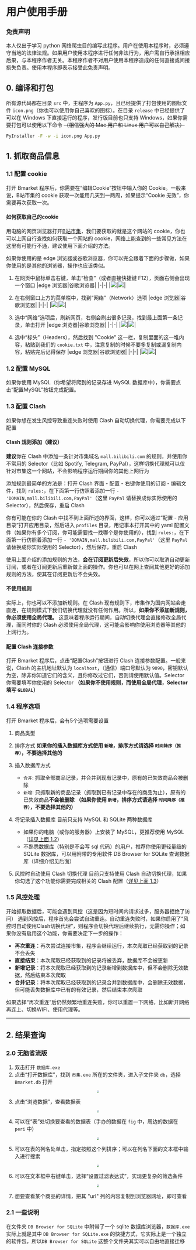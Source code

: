 # 用户使用手册

### 免责声明
本人仅出于学习 python 网络爬虫目的编写此程序。用户在使用本程序时，必须遵守当地的法律法规。如果用户使用本程序进行任何非法行为，用户需自行承担相应后果，与本程序作者无关。本程序作者不对用户使用本程序造成的任何直接或间接损失负责。使用本程序即表示接受此免责声明。

## 0. 编译和打包
所有源代码都在目录 `src` 中，主程序为 `App.py`，且已经提供了打包使用的图标文件 `icon.png`（你也可以使用你自己喜欢的图标）。在目录 `release` 中已经提供了可以在 Windows 下直接运行的程序，发行版目前也只支持 Windows，如果你需要打包可以使用以下命令 ~~（相信强大的 Mac 用户和 Linux 用户可以自己解决）~~
```sh
PyInstaller -F -w -i icon.png App.py
```

## 1. 抓取商品信息

### 1.1 配置 cookie
打开 Bmarket 程序后，你需要在“编辑Cookie”按钮中输入你的 Cookie。一般来说，B站市集的 cookie 获取一次能用几天到一两周，如果提示“Cookie 无效”，你需要再次获取一次。

#### 如何获取自己的cookie
用电脑的网页浏览器打开[B站市集](https://mall.bilibili.com/neul-next/index.html?page=magic-market_index)，我们要获取的就是这个网站的 cookie，你也可以上网自行查找如何获取一个网站的 cookie，网络上能查到的一些常见方法在这里有可能行不通，建议使用下面介绍的方法。

如果你使用的是 edge 浏览器或谷歌浏览器，你可以完全跟着下面的步骤做，如果你使用的是其他的浏览器，操作也应该类似。
1. 在网页中鼠标单击右键，单击“检查”（或者直接快捷键 F12），页面右侧会出现一个窗口
    |edge 浏览器|谷歌浏览器|
    |-|-|
    |![](img/edge_1.jpg)|![](img/chrome_1.jpg)|

2. 在右侧窗口上方的菜单栏中，找到“网络”（Network）选项
    |edge 浏览器|谷歌浏览器|
    |-|-|
    |![](img/edge_2.jpg)|![](img/chrome_2.jpg)|

3. 选中“网络”选项后，刷新网页，右侧会刷出很多记录，找到最上面第一条记录，单击打开
    |edge 浏览器|谷歌浏览器|
    |-|-|
    |![](img/edge_3.jpg)|![](img/chrome_3.jpg)|

4. 选中“标头”（Headers），然后找到 "Cookie" 这一栏，复制里面的这一堆内容，粘贴到我们的 `cookie.txt` 中，注意复制的时候不要多复制或漏复制内容，粘贴完后记得保存
    |edge 浏览器|谷歌浏览器|
    |-|-|
    |![](img/edge_4.jpg)|![](img/chrome_4.jpg)|

### 1.2 配置 MySQL
如果你使用 MySQL（你希望将爬到的记录存进 MySQL 数据库中），你需要点击“配置MySQL”按钮完成配置。

### 1.3 配置 Clash
如果你想在发生风控导致重连失败时使用 Clash 自动切换代理，你需要完成以下配置
#### Clash 规则添加（建议）
**建议**你在 Clash 中添加一条针对市集域名 `mall.bilibili.com` 的规则，并使用你不常用的 Selector（比如 Spotify, Telegram, PayPal），这样切换代理就可以仅针对市集这一个网站，不会影响程序运行期间你的其他上网行为

添加规则最简单的方法是：打开 Clash 界面 - 配置 - 右键你使用的订阅 - 编辑文件，找到 `rules:`，在下面第一行仿照着添加一行 `- 'DOMAIN,mall.bilibili.com,PayPal'`（这里 `PayPal` 请替换成你实际使用的 Selector），然后保存，重启 Clash

你有可能在你的 Clash 中找不到上面所述的界面，这样，你可以通过“配置 - 应用目录”打开应用目录，然后进入 `profiles` 目录，用记事本打开其中的 yaml 配置文件（如果你有多个订阅，你可能需要找一找哪个是你使用的），找到 `rules:`，在下面第一行仿照着添加一行 `- 'DOMAIN,mall.bilibili.com,PayPal'`（这里 `PayPal` 请替换成你实际使用的 Selector），然后保存，重启 Clash

使用上面介绍的添加规则的方法，**会在订阅更新后失效**，所以你可以取消自动更新订阅，或者在订阅更新后重新做上面的操作。你也可以在网上查阅其他更好的添加规则的方法，使其在订阅更新后不会失效。

#### 不使用规则
实际上，你也可以不添加新规则。在 Clash 现有规则下，市集作为国内网站会走直连，在规则模式下我们切换代理就没有任何作用。所以，**如果你不添加新规则，你必须使用全局代理。**
这意味着程序运行期间，自动切换代理会直接修改全局代理，而同时你的 Clash 必须使用全局代理，这可能会影响你使用浏览器等其他的上网行为。

#### 配置 Clash 连接参数
打开 Bmarket 程序后，点击“配置Clash”按钮进行 Clash 连接参数配置。一般来说，Clash 的主机地址默认为 `localhost`，（通信）端口号默认为 `9090`，密钥默认为空，除非你知道它们的含义，且你修改过它们，否则请使用默认值。Selector 你需要填写你使用的 Selector **（如果你不使用规则，而使用全局代理，Selector 填写 `GLOBAL`）**

### 1.4 程序选项
打开 Bmarket 程序后，会有5个选项需要设置
1. 商品类型
2. 排序方式
    **如果你的插入数据库方式使用 `新增`，排序方式请选择 `时间降序（推荐）`，不要选择其他的**
3. 插入数据库方式
    + `合并`: 抓取全部商品记录，并合并到现有记录中，原有的已失效商品会被删除
    + `新增`: 只抓取新的商品记录（抓取到已有记录中存在的商品为止），原有的已失效商品**不会被删除** **（如果你使用 `新增`，排序方式请选择 `时间降序（推荐）`，不要选择其他的）**
    
4. 将记录插入数据库
    目前只支持 MySQL 和 SQLite 两种数据库
    + 如果你的电脑（或你的服务器）上安装了 MySQL，更推荐使用 MySQL（[详见上面 1.2](#12-配置-mysql)）
    + 不熟悉数据库（特别是不会写 sql 代码）的用户，推荐你使用更轻量级的 SQLite 数据库，可以用附带的专用软件 DB Browser for SQLite 查询数据库（详细介绍见后面）
5. 风控时自动使用 Clash 切换代理
    目前只支持使用 Clash 自动切换代理，如果你勾选了这个功能你需要完成相关的 Clash 配置（[详见上面 1.3](#13-配置-clash)）

### 1.5 风控处理
开始抓取数据后，可能会遇到风控（这是因为短时间内请求过多，服务器拒绝了访问）
遇到风控后，程序首先会尝试自动重连。自动重连失败时，如果你启用了“风控时自动使用Clash切换代理”，则程序会切换代理后继续执行，无需你操作；如果你没有启用这个功能，你需要决定下一步的操作：
+ **再次重连**：再次尝试连接市集，程序会继续运行，本次爬取已经获取到的记录不会丢失
+ **直接结束**：本次爬取已经获取到的记录将被丢弃，数据库不会被更新
+ **新增记录**：将本次爬取已经获取到的记录新增到数据库中，但不会删除无效数据，然后结束本次爬取
+ **合并记录**：将本次爬取已经获取到的记录合并到数据库中，会删除无效数据，但可能丢失数据库中已有的有效记录，然后结束本次爬取

如果选择“再次重连”后仍然频繁地重连失败，你可以重置一下网络，比如断开网络再连上、切换WIFI、使用代理等。

----------------------------------------

## 2. 结果查询

### 2.0 无脑省流版
1. 双击打开 `数据库.exe`
2. 点击“打开数据库”，找到 `市集.exe` 所在的文件夹，进入子文件夹 `db`，选择 `Bmarket.db` 打开
<div align=center>
<img src="img/sqlite_1.jpg" style="zoom: 40%;" />
</div>

3. 点击“浏览数据”，查看数据表
<div align=center>
<img src="img/sqlite_2.jpg" style="zoom: 40%;" />
</div>

4. 可以在“表”处切换要查看的数据表（手办的数据在 `fig` 中，周边的数据在 `peri` 中）
<div align=center>
<img src="img/sqlite_3.jpg" style="zoom: 40%;" />
</div>

5. 可以在表的列名处单击，指定按照这个列排序；可以在列名下面的文本框中输入进行搜索
<div align=center>
<img src="img/sqlite_4.jpg" style="zoom: 40%;" />
</div>

6. 可以在文本框中右键单击，选择“设置过滤表达式”，实现更复杂的筛选条件
<div align=center>
<img src="img/sqlite_5.jpg" style="zoom: 40%;" />
</div>

7. 想要查看某个商品的详情，把其 "url" 列的内容复制到浏览器网址，即可查看

### 2.1 一些说明
在文件夹 `DB Browser for SQLite` 中附带了一个 sqlite 数据库浏览器，`数据库.exe` 实际上就是其中 `DB Browser for SQLite.exe` 的快捷方式，它实际上是一个独立的软件包，所以`DB Browser for SQLite` 这整个文件夹其实可以自由地直接迁移
